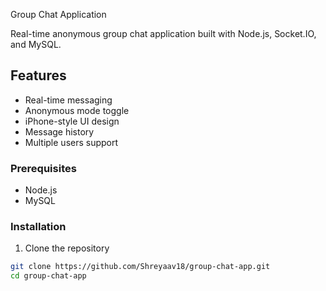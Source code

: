 Group Chat Application

Real-time anonymous group chat application built with Node.js, Socket.IO, and MySQL.

## Features
-  Real-time messaging
-  Anonymous mode toggle
-  iPhone-style UI design
-  Message history
-  Multiple users support


### Prerequisites
- Node.js
- MySQL

### Installation
1. Clone the repository
```bash
git clone https://github.com/Shreyaav18/group-chat-app.git
cd group-chat-app